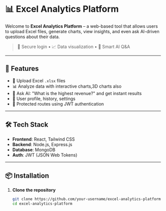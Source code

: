 # 📊 Excel Analytics Platform

Welcome to **Excel Analytics Platform** – a web-based tool that allows users to upload Excel files, generate charts, view insights, and even ask AI-driven questions about their data.

> 🔐 Secure login • 📈 Data visualization • 💬 Smart AI Q&A

---

## 🚀 Features

- 📁 Upload Excel `.xlsx` files
- 📊 Analyze data with interactive charts,3D charts also
- 🤖 Ask AI: "What is the highest revenue?" and get instant results
- 🧠 User profile, history, settings
- 🧩 Protected routes using JWT authentication

---

## 🛠️ Tech Stack

- **Frontend**: React, Tailwind CSS
- **Backend**: Node.js, Express.js
- **Database**: MongoDB
- **Auth**: JWT (JSON Web Tokens)

---

## 📦 Installation

1. **Clone the repository**
   ```bash
   git clone https://github.com/your-username/excel-analytics-platform.git
   cd excel-analytics-platform
   ```
